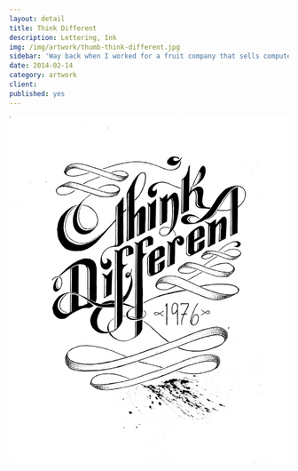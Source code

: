 ```yaml
---
layout: detail
title: Think Different
description: Lettering, Ink
img: /img/artwork/thumb-think-different.jpg
sidebar: 'Way back when I worked for a fruit company that sells computers I participated in a design contest with one rule: No logo or identifying marks. This was my entry'
date: 2014-02-14
category: artwork
client:
published: yes
---
```

![Think Different](/img/artwork/Think-Different-1200w.jpg)